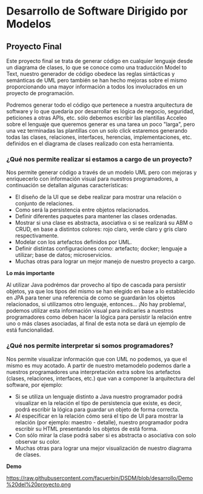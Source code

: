 # Desarrollo de Software Dirigido por Modelos

## Proyecto Final

Este proyecto final se trata de generar código en cualquier lenguaje desde un diagrama de clases, lo que se conoce como una traducción Model to Text, nuestro generador de código obedece las reglas sintácticas y semánticas de UML pero también se han hecho mejoras sobre el mismo proporcionando una mayor información a todos los involucrados en un proyecto de programación.

Podremos generar todo el código que pertenece a nuestra arquitectura de software y lo que quedaría por desarrollar es lógica de negocio, seguridad, peticiones a otras APIs, etc. sólo debemos escribir las plantillas Acceleo sobre el lenguaje que queremos generar es una tarea un poco "larga", pero una vez terminadas las plantillas con un solo click estaremos generando todas las clases, relaciones, interfaces, herencias, implementaciones, etc. definidos en el diagrama de clases realizado con esta herramienta. 

### ¿Qué nos permite realizar si estamos a cargo de un proyecto?

Nos permite generar código a través de un modelo UML pero con mejoras y enriquecerlo con información visual para nuestros programadores, a continuación se detallan algunas características:

- El diseño de la UI que se debe realizar para mostrar una relación o conjunto de relaciones.
- Como será la persistencia entre objetos relacionados.
- Definir diferentes paquetes para mantener las clases ordenadas.
- Mostrar si una clase es abstracta, asociativa o si se realizará su ABM o CRUD, en base a distintos colores: rojo claro, verde claro y gris claro respectivamente.
- Modelar con los artefactos definidos por UML.
- Definir distintas configuraciones como: artefacto; docker; lenguaje a utilizar; base de datos; microservicios.
- Muchas otras para lograr un mejor manejo de nuestro proyecto a cargo.

**Lo más importante**

Al utilizar Java podrémos dar provecho al tipo de cascada para persistir objetos, ya que los tipos del mismo se han elegido en base a lo establecido en JPA para tener una referencia de como se guardarán los objetos relacionados, si utilizamos otro lenguaje, entonces... ¡No hay problema!, podemos utilizar esta información visual para indicarles a nuestros programadores como deben hacer la lógica para persistir la relación entre uno o más clases asociadas, al final de esta nota se dará un ejemplo de está funcionalidad.

### ¿Qué nos permite interpretar si somos programadores?

Nos permite visualizar información que con UML no podemos, ya que el mismo es muy acotado. A partir de nuestro metamodelo podemos darle a nuestros programadores una interpretación extra sobre los artefactos (clases, relaciones, interfaces, etc.) que van a componer la arquitectura del software, por ejemplo:

- Si se utiliza un lenguaje distinto a Java nuestro programador podrá visualizar en la relación el tipo de persistencia que existe, es decir, podrá escribir la lógica para guardar un objeto de forma correcta.
- Al especificar en la relación cómo será el tipo de UI para mostrar la relación (por ejemplo: maestro - detalle), nuestro programador podra escribir su HTML presentando los objetos de está forma.
- Con sólo mirar la clase podrá saber si es abstracta o asociativa con solo observar su color.
- Muchas otras para lograr una mejor visualización de nuestro diagrama de clases.

**Demo**

https://raw.githubusercontent.com/facuerbin/DSDM/blob/desarrollo/Demo%20del%20proyecto.png
